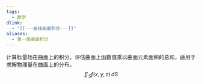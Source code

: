 ```yaml
---
tags:
  - 数学
dlink:
  - "[[---曲线曲面积分---]]"
aliases:
  - 第一类曲面积分
---
```

计算标量场在曲面上的积分，评估曲面上函数值乘以曲面元素面积的总和，适用于求解物理量在曲面上的分布。
$$ \iint_S f(x, y, z) \, dS $$